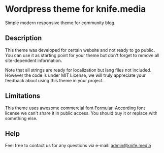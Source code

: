 # Wordpress theme for knife.media #

Simple modern responsive theme for community blog.

## Description ##

This theme was developed for certain website and not ready to go public.
You can use it as starting point for your theme but don't forget to remove all site-dependent information.

Note that all strings are ready for localization but lang files not included.
However the code is under MIT License, we will truly appreciate your feedback about using this theme in your project.

## Limitations ##

This theme uses awesome commercial font [Formular](https://brownfox.org/fonts/formular/).
According font license we can't share it in public access. You should buy it or replace with something else.

## Help ##

Feel free to contact us for any questions via e-mail: admin@knife.media
